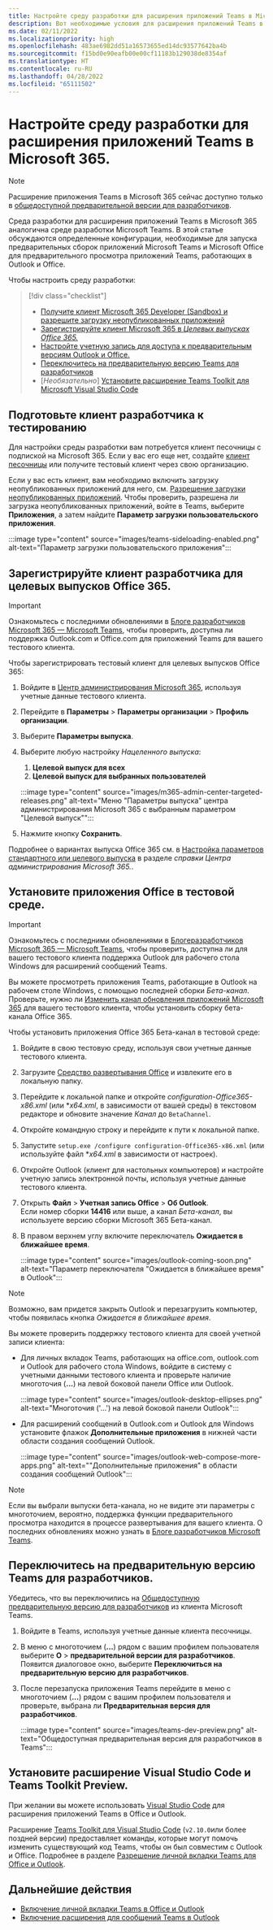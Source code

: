 ```yaml
---
title: Настройте среду разработки для расширения приложений Teams в Microsoft 365.
description: Вот необходимые условия для расширения приложений Teams в Microsoft 365
ms.date: 02/11/2022
ms.localizationpriority: high
ms.openlocfilehash: 483ae6982dd51a16573655ed14dc93577642ba4b
ms.sourcegitcommit: f15bd0e90eafb00e00cf11183b129038de8354af
ms.translationtype: HT
ms.contentlocale: ru-RU
ms.lasthandoff: 04/28/2022
ms.locfileid: "65111502"
---
```

# <a name="set-up-your-dev-environment-for-extending-teams-apps-across-microsoft-365"></a>Настройте среду разработки для расширения приложений Teams в Microsoft 365.

> [!NOTE]
> Расширение приложения Teams в Microsoft 365 сейчас доступно только в [общедоступной предварительной версии для разработчиков](~/resources/dev-preview/developer-preview-intro.md).

Среда разработки для расширения приложений Teams в Microsoft 365 аналогична среде разработки Microsoft Teams. В этой статье обсуждаются определенные конфигурации, необходимые для запуска предварительных сборок приложений Microsoft Teams и Microsoft Office для предварительного просмотра приложений Teams, работающих в Outlook и Office.

Чтобы настроить среду разработки:

> [!div class="checklist"]
>
> * [Получите клиент Microsoft 365 Developer (Sandbox) и разрешите загрузку неопубликованных приложений](#prepare-a-developer-tenant-for-testing)
> * [Зарегистрируйте клиент Microsoft 365 в *Целевых выпусках Office 365.*](#enroll-your-developer-tenant-for-office-365-targeted-releases)
> * [Настройте учетную запись для доступа к предварительным версиям Outlook и Office.](#install-office-apps-in-your-test-environment)
> * [Переключитесь на предварительную версию Teams для разработчиков](#switch-to-the-developer-preview-version-of-teams)
> * [*Необязательно*] [Установите расширение Teams Toolkit для Microsoft Visual Studio Code](#install-visual-studio-code-and-teams-toolkit-preview-extension)

## <a name="prepare-a-developer-tenant-for-testing"></a>Подготовьте клиент разработчика к тестированию

Для настройки среды разработки вам потребуется клиент песочницы с подпиской на Microsoft 365. Если у вас его еще нет, создайте [клиент песочницы](/office/developer-program/microsoft-365-developer-program-get-started) или получите тестовый клиент через свою организацию.

Если у вас есть клиент, вам необходимо включить загрузку неопубликованных приложений для него, см. [Разрешение загрузки неопубликованных приложений](/microsoftteams/platform/concepts/build-and-test/prepare-your-o365-tenant#enable-custom-teams-apps-and-turn-on-custom-app-uploading). Чтобы проверить, разрешена ли загрузка неопубликованных приложений, войте в Teams, выберите **Приложения**, а затем найдите **Параметр загрузки пользовательского приложения**.

:::image type="content" source="images/teams-sideloading-enabled.png" alt-text="Параметр загрузки пользовательского приложения":::

## <a name="enroll-your-developer-tenant-for-office-365-targeted-releases"></a>Зарегистрируйте клиент разработчика для целевых выпусков Office 365.

> [!IMPORTANT]
> Ознакомьтесь с последними обновлениями в [Блоге разработчиков Microsoft 365 — Microsoft Teams](https://devblogs.microsoft.com/microsoft365dev/), чтобы проверить, доступна ли поддержка Outlook.com и Office.com для приложений Teams для вашего тестового клиента.

Чтобы зарегистрировать тестовый клиент для целевых выпусков Office 365:

1. Войдите в [Центр администрирования Microsoft 365](https://admin.microsoft.com), используя учетные данные тестового клиента.
1. Перейдите в **Параметры** > **Параметры организации** > **Профиль организации**.
1. Выберите **Параметры выпуска**.
1. Выберите любую настройку *Нацеленного выпуска*:
    1. **Целевой выпуск для всех**
    1. **Целевой выпуск для выбранных пользователей**

    :::image type="content" source="images/m365-admin-center-targeted-releases.png" alt-text="Меню &quot;Параметры выпуска&quot; центра администрирования Microsoft 365 с выбранным параметром &quot;Целевой выпуск&quot;":::

1. Нажмите кнопку **Сохранить**.

Подробнее о вариантах выпуска Office 365 см. в [Настройка параметров стандартного или целевого выпуска](/microsoft-365/admin/manage/release-options-in-office-365?view=o365-worldwide&preserve-view=true#targeted-release) в разделе *справки Центра администрирования Microsoft 365.*.

## <a name="install-office-apps-in-your-test-environment"></a>Установите приложения Office в тестовой среде.

> [!IMPORTANT]
> Ознакомьтесь с последними обновлениями в [Блогеразработчиков Microsoft 365 — Microsoft Teams](https://devblogs.microsoft.com/microsoft365dev/), чтобы проверить, доступна ли для вашего тестового клиента поддержка Outlook для рабочего стола Windows для расширений сообщений Teams.

Вы можете просмотреть приложения Teams, работающие в Outlook на рабочем столе Windows, с помощью последней сборки *Бета-канал*. Проверьте, нужно ли [Изменить канал обновления приложений Microsoft 365](/deployoffice/change-update-channels?WT.mc_id=M365-MVP-5002016) для вашего тестового клиента, чтобы установить сборку бета-канала Office 365.

Чтобы установить приложения Office 365 Бета-канал в тестовой среде:

1. Войдите в свою тестовую среду, используя свои учетные данные тестового клиента.
1. Загрузите [Средство развертывания Office](https://www.microsoft.com/download/details.aspx?id=49117) и извлеките его в локальную папку.
1. Перейдите к локальной папке и откройте *configuration-Office365-x86.xml* (или **x64.xml*, в зависимости от вашей среды) в текстовом редакторе и обновите значение *Канал* до `BetaChannel`.
1. Откройте командную строку и перейдите к пути к локальной папке.
1. Запустите `setup.exe /configure configuration-Office365-x86.xml` (или используйте файл **x64.xml* в зависимости от настроек).
1. Откройте Outlook (клиент для настольных компьютеров) и настройте учетную запись электронной почты, используя учетные данные тестового клиента.
1. Открыть **Файл** > **Учетная запись Office** > **Об Outlook**.  
   Если номер сборки **14416** или выше, а канал *Бета-канал*, вы используете версию сборки Microsoft 365 Бета-канал.
1. В правом верхнем углу включите переключатель **Ожидается в ближайшее время**.

    :::image type="content" source="images/outlook-coming-soon.png" alt-text="Параметр переключателя &quot;Ожидается в ближайшее время&quot; в Outlook":::

> [!NOTE]
> Возможно, вам придется закрыть Outlook и перезагрузить компьютер, чтобы появилась кнопка *Ожидается в ближайшее время*.

Вы можете проверить поддержку тестового клиента для своей учетной записи клиента:

* Для личных вкладок Teams, работающих на office.com, outlook.com и Outlook для рабочего стола Windows, войдите в систему с учетными данными тестового клиента и проверьте наличие многоточия (**...**) на левой боковой панели Office или Outlook.

    :::image type="content" source="images/outlook-desktop-ellipses.png" alt-text="Многоточия ('...') на левой боковой панели Outlook":::

* Для расширений сообщений в Outlook.com и Outlook для Windows установите флажок **Дополнительные приложения** в нижней части области создания сообщений Outlook.

    :::image type="content" source="images/outlook-web-compose-more-apps.png" alt-text="&quot;Дополнительные приложения&quot; в области создания сообщений Outlook":::

> [!NOTE]
> Если вы выбрали выпуски бета-канала, но не видите эти параметры с многоточием, вероятно, поддержка функции предварительного просмотра находится в процессе развертывания для вашего клиента. О последних обновлениях можно узнать в [ Блоге разработчиков Microsoft Teams](https://devblogs.microsoft.com/microsoft365dev/).

## <a name="switch-to-the-developer-preview-version-of-teams"></a>Переключитесь на предварительную версию Teams для разработчиков.

Убедитесь, что вы переключились на [Общедоступную предварительную версию для разработчиков](../resources/dev-preview/developer-preview-intro.md) из клиента Microsoft Teams.

1. Войдите в Teams, используя учетные данные клиента песочницы.
1. В меню с многоточием (**...**) рядом с вашим профилем пользователя выберите **О** > **предварительной версии для разработчиков**. Появится диалоговое окно, выберите **Переключиться на предварительную версию для разработчиков**.
1. После перезапуска приложения Teams перейдите в меню с многоточием (**...**) рядом с вашим профилем пользователя и проверьте, выбрана ли **Предварительная версия для разработчиков**.

    :::image type="content" source="images/teams-dev-preview.png" alt-text="Общедоступная предварительная версия для разработчиков в Teams":::

## <a name="install-visual-studio-code-and-teams-toolkit-preview-extension"></a>Установите расширение Visual Studio Code и Teams Toolkit Preview.

При желании вы можете использовать [Visual Studio Code](https://code.visualstudio.com/) для расширения приложений Teams в Office и Outlook.

Расширение [Teams Toolkit для Visual Studio Code](https://aka.ms/teams-toolkit) (`v2.10.0`или более поздней версии) предоставляет команды, которые могут помочь изменить существующий код Teams, чтобы он был совместим с Outlook и Office. Подробнее в разделе [Разрешение личной вкладки Teams для Office и Outlook](extend-m365-teams-personal-tab.md).

## <a name="next-steps"></a>Дальнейшие действия

* [Включение личной вкладки Teams в Office и Outlook](extend-m365-teams-personal-tab.md)
* [Включение расширения для сообщений Teams в Outlook](extend-m365-teams-message-extension.md)
